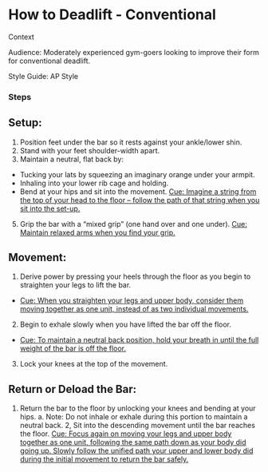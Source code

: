 # How to Deadlift - Conventional 

Context

Audience: Moderately experienced gym-goers looking to improve their form for conventional deadlift. 

Style Guide: AP Style

### Steps

## Setup: 
1. Position feet under the bar so it rests against your ankle/lower shin.
2. Stand with your feet shoulder-width apart.
3. Maintain a neutral, flat back by:
- Tucking your lats by squeezing an imaginary orange under your armpit. 
- Inhaling into your lower rib cage and holding.
- Bend at your hips and sit into the movement. 
	<ins>Cue<ins/>: Imagine a string from the top of your head to the floor – follow the path of that string when you sit into the set-up.
5. Grip the bar with a “mixed grip” (one hand over and one under). 
	<ins>Cue:<ins/> Maintain relaxed arms when you find your grip. 

## Movement: 
1. Derive power by pressing your heels through the floor as you begin to straighten your legs to lift the bar.  
- <ins>Cue<ins/>: When you straighten your legs and upper body, consider them moving together as one unit, instead of as two individual movements. 
2. Begin to exhale slowly when you have lifted the bar off the floor. 
- <ins>Cue<ins/>: To maintain a neutral back position, hold your breath in until the full weight of the bar is off the floor. 
3. Lock your knees at the top of the movement.

## Return or Deload the Bar: 
1. Return the bar to the floor by unlocking your knees and bending at your hips. 
  a. Note: Do not inhale or exhale during this portion to maintain a neutral back.
2, Sit into the descending movement until the bar reaches the floor.
		<ins>Cue<ins/>: Focus again on moving your legs and upper body together as one unit, following the same path down as your body did going up. Slowly follow the unified path your upper and lower body did during the initial movement to return the bar safely. 

